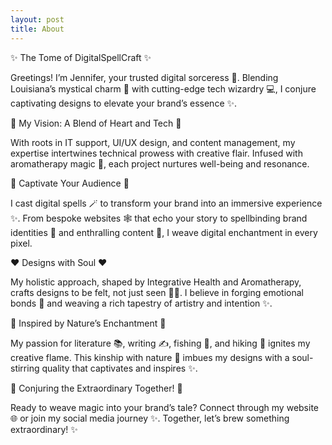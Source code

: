 ```yaml
---
layout: post
title: About
---
```


✨ The Tome of DigitalSpellCraft ✨

Greetings! I’m Jennifer, your trusted digital sorceress 🔮. Blending Louisiana’s mystical charm 🌙 with cutting-edge tech wizardry 💻, I conjure captivating designs to elevate your brand’s essence ✨.

💖 My Vision: A Blend of Heart and Tech 💖

With roots in IT support, UI/UX design, and content management, my expertise intertwines technical prowess with creative flair. Infused with aromatherapy magic 🌿, each project nurtures well-being and resonance.

🌟 Captivate Your Audience 🌟

I cast digital spells 🪄 to transform your brand into an immersive experience ✨. From bespoke websites 🕸️ that echo your story to spellbinding brand identities 🧿 and enthralling content 📢, I weave digital enchantment in every pixel.

❤️ Designs with Soul ❤️

My holistic approach, shaped by Integrative Health and Aromatherapy, crafts designs to be felt, not just seen 👀🥰. I believe in forging emotional bonds 🤝 and weaving a rich tapestry of artistry and intention ✨.

🌿 Inspired by Nature’s Enchantment 🌿

My passion for literature 📚, writing ✍️, fishing 🎣, and hiking 🥾 ignites my creative flame. This kinship with nature 🌿 imbues my designs with a soul-stirring quality that captivates and inspires ✨.

🤝 Conjuring the Extraordinary Together! 🤝

Ready to weave magic into your brand’s tale? Connect through my website 🌐 or join my social media journey ✨. Together, let’s brew something extraordinary! ✨
